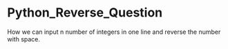 # Python_Reverse_Question
How we can input n number of integers in one line and reverse the number with space.
